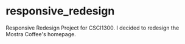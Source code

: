# responsive_redesign

Responsive Redesign Project for CSCI1300. 
I decided to redesign the Mostra Coffee's homepage. 
